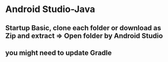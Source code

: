 # Android Studio-Java
## Startup Basic, clone each folder or download as Zip and extract => Open folder by Android Studio 
## you might need to update Gradle 
